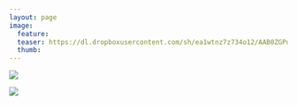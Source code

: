 ```yaml
---
layout: page
image:
  feature:
  teaser: https://dl.dropboxusercontent.com/sh/ea1wtnz7z734o12/AAB0ZGPdwyoW6Xdy9FsqBr1-a/mikin-kuvat/2/IMG26851-245px.jpg
  thumb:
---
```


[![](https://dl.dropboxusercontent.com/sh/ea1wtnz7z734o12/AACys3QpVPfxOyjyQPRb_zxca/mikin-kuvat/2/IMG26855-800px.jpg)](https://dl.dropboxusercontent.com/sh/ea1wtnz7z734o12/AABR_gcJeFcgs-igFUqXGoGta/mikin-kuvat/2/IMG26855.jpg)

[![](https://dl.dropboxusercontent.com/sh/ea1wtnz7z734o12/AABVmdNz3YSmNCHpLqeSxei5a/mikin-kuvat/2/IMG26851-800px.jpg)](https://dl.dropboxusercontent.com/sh/ea1wtnz7z734o12/AADfFW8ibKmv3p1WWGZCpCzna/mikin-kuvat/2/IMG26851.jpg)
